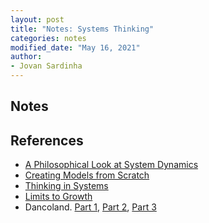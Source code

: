 ```yaml
---
layout: post
title: "Notes: Systems Thinking"
categories: notes
modified_date: "May 16, 2021"
author:
- Jovan Sardinha
---
```


## Notes


## References
* [A Philosophical Look at System Dynamics](https://www.youtube.com/watch?v=XL_lOoomRTA)
* [Creating Models from Scratch](https://www.youtube.com/watch?v=4Hjy_wFMy_g&t)
* [Thinking in Systems](https://www.amazon.com/dp/B005VSRFEA/ref=dp-kindle-redirect?_encoding=UTF8&btkr=1)
* [Limits to Growth](https://www.amazon.com/Limits-Growth-Donella-H-Meadows/dp/193149858X/ref=asc_df_193149858X/?tag=hyprod-20&linkCode=df0&hvadid=312243616995&hvpos=&hvnetw=g&hvrand=17910619206016779268&hvpone=&hvptwo=&hvqmt=&hvdev=c&hvdvcmdl=&hvlocint=&hvlocphy=9031975&hvtargid=pla-452571162862&psc=1)
* Dancoland. [Part 1](https://danco.substack.com/p/dancoland-part-one), [Part 2](https://danco.substack.com/p/dancoland-part-2-just-so-stories), [Part 3](https://danco.substack.com/p/dancoland-part-3-thinking-in-layers)
